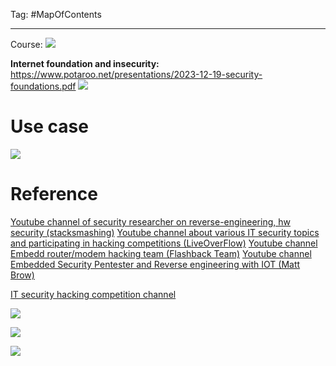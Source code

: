 Tag: #MapOfContents 

---

Course:
![](https://www.youtube.com/watch?v=GqmQg-cszw4&list=PLUl4u3cNGP62K2DjQLRxDNRi0z2IRWnNh&index=1)

**Internet foundation and insecurity:**
https://www.potaroo.net/presentations/2023-12-19-security-foundations.pdf
![](https://www.youtube.com/watch?v=co1QV6lRNwA)



# Use case

![](https://www.youtube.com/watch?v=kZTZfQfnOTQ)


# Reference
[Youtube channel of security researcher on reverse-engineering, hw security (stacksmashing)](https://www.youtube.com/@stacksmashing/featured)
[Youtube channel about various IT security topics and participating in hacking competitions (LiveOverFlow)](https://www.youtube.com/@LiveOverflow)
[Youtube channel Embedd router/modem hacking team (Flashback Team)](https://www.youtube.com/@FlashbackTeam)
[Youtube channel Embedded Security Pentester and Reverse engineering with IOT (Matt Brow)](https://www.youtube.com/@mattbrwn/featured)

[IT security hacking competition channel](https://www.youtube.com/@LiveOverflow/about)



![](https://www.youtube.com/watch?v=FVBti1vhJVA&t=72s)

![](https://www.youtube.com/watch?v=trPJaCGBbKU)

![](https://www.youtube.com/watch?v=dXqD_jUwEGU)

